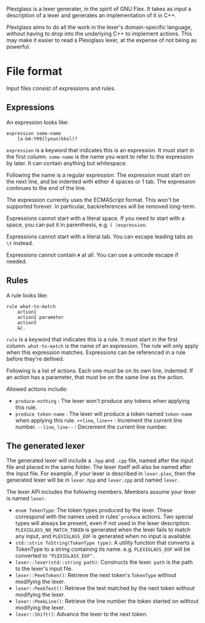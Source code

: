 Plexiglass is a lexer generater, in the spirit of GNU Flex. It takes as input a
description of a lexer and generates an implementation of it in C++.

Plexiglass aims to do all the work in the lexer's domain-specific language,
without having to drop into the underlying C++ to implement actions. This may
make it easier to read a Plexiglass lexer, at the expense of not being as
powerful.

# File format

Input files consist of expressions and rules.

## Expressions

An expression looks like:

```
expression some-name
    [a-bA-Y09]lyoun(kkol)?
```

`expression` is a keyword that indicates this is an expression. It must start in
the first column. `some-name` is the name you want to refer to the expression by
later. It can contain anything but whitespace.

Following the name is a regular expression. The expression must start on the
next line, and be indented with either 4 spaces or 1 tab. The expression
continues to the end of the line.

The expression currently uses the ECMAScript format. This won't be supported
forever. In particular, backreferences will be removed long-term.

Expressions cannot start with a literal space. If you need to start with a
space, you can put it in parenthesis, e.g. `( )expression`.

Expressions cannot start with a literal tab. You can escape leading tabs as
`\t` instead.

Expressions cannot contain `#` at all. You can use a unicode escape if needed.

## Rules

A rule looks like:

```
rule what-to-match
    action1
    action2 parameter
    action3
    &c.
```

`rule` is a keyword that indicates this is a rule. It must start in the first
column. `what-to-match` is the name of an expression. The rule will only apply
when this expression matches. Expressions can be referenced in a rule before
they're defined.

Following is a list of actions. Each one must be on its own line, indented. If
an action has a parameter, that must be on the same line as the action.

Allowed actions include:

- `produce-nothing`    : The lexer won't produce any tokens when applying this
                         rule.
- `produce token-name` : The lexer will produce a token named `token-name` when
                         applying this rule.
`++line`, `line++`     : Increment the current line number.
`--line`, `line--`     : Decrement the current line number.

## The generated lexer

The generated lexer will include a `.hpp` and `.cpp` file, named after the input
file and placed in the same folder. The lexer itself will also be named after
the input file. For example, if your lexer is described in `lexer.plex`, then
the generated lexer will be in `lexer.hpp` and `lexer.cpp` and named `lexer`.

The lexer API includes the following members. Members assume your lexer is named
`lexer`.

- `enum TokenType`:
	The token types produced by the lexer. These correspond with the names used
	in rules' `produce` actions. Two special types will always be present, even
	if not used in the lexer description. `PLEXIGLASS_NO_MATCH_TOKEN` is
	generated when the lexer fails to match any input, and `PLEXIGLASS_EOF` is
	generated when no input is available.
- `std::strin ToString(TokenType type)`:
	A utility function that converts a TokenType to a string containing its
	name. e.g. `PLEXIGLASS_EOF` will be converted to `"PLEXIGLASS_EOF"`.
- `lexer::lexer(std::string path)`:
	Constructs the lexer. `path` is the path to the lexer's input file.
- `lexer::PeekToken()`:
	Retrieve the next token's `TokenType` without modifying the lexer.
- `lexer::PeekText()`:
	Retrieve the text matched by the next token without modifying the lexer.
- `lexer::PeekLine()`:
	Retrieve the line number the token started on without modifying the lexer.
- `lexer::Shift()`:
	Advance the lexer to the next token.
